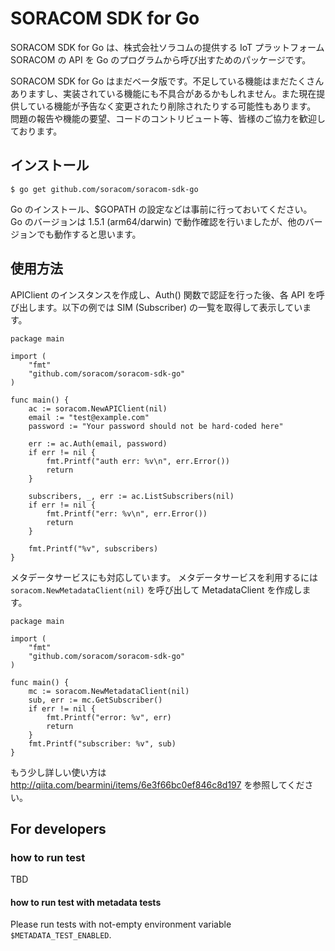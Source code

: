 # SORACOM SDK for Go

SORACOM SDK for Go は、株式会社ソラコムの提供する IoT プラットフォーム SORACOM の API を Go のプログラムから呼び出すためのパッケージです。

SORACOM SDK for Go はまだベータ版です。不足している機能はまだたくさんありますし、実装されている機能にも不具合があるかもしれません。また現在提供している機能が予告なく変更されたり削除されたりする可能性もあります。
問題の報告や機能の要望、コードのコントリビュート等、皆様のご協力を歓迎しております。


## インストール

```
$ go get github.com/soracom/soracom-sdk-go
```

Go のインストール、$GOPATH の設定などは事前に行っておいてください。
Go のバージョンは 1.5.1 (arm64/darwin) で動作確認を行いましたが、他のバージョンでも動作すると思います。


## 使用方法

APIClient のインスタンスを作成し、Auth() 関数で認証を行った後、各 API を呼び出します。以下の例では SIM (Subscriber) の一覧を取得して表示しています。

```
package main

import (
    "fmt"
    "github.com/soracom/soracom-sdk-go"
)

func main() {
    ac := soracom.NewAPIClient(nil)
    email := "test@example.com"
    password := "Your password should not be hard-coded here"

    err := ac.Auth(email, password)
    if err != nil {
        fmt.Printf("auth err: %v\n", err.Error())
        return
    }

    subscribers, _, err := ac.ListSubscribers(nil)
    if err != nil {
        fmt.Printf("err: %v\n", err.Error())
        return
    }

    fmt.Printf("%v", subscribers)
}

```

メタデータサービスにも対応しています。
メタデータサービスを利用するには `soracom.NewMetadataClient(nil)` を呼び出して MetadataClient を作成します。

```
package main

import (
	"fmt"
	"github.com/soracom/soracom-sdk-go"
)

func main() {
	mc := soracom.NewMetadataClient(nil)
	sub, err := mc.GetSubscriber()
	if err != nil {
		fmt.Printf("error: %v", err)
		return
	}
	fmt.Printf("subscriber: %v", sub)
}
```

もう少し詳しい使い方は
http://qiita.com/bearmini/items/6e3f66bc0ef846c8d197
を参照してください。

## For developers

### how to run test

TBD

#### how to run test with metadata tests

Please run tests with not-empty environment variable `$METADATA_TEST_ENABLED`. 
